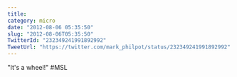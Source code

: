 ```yaml
---
title: 
category: micro
date: "2012-08-06 05:35:50"
slug: "2012-08-06T05:35:50"
TwitterId: "232349241991892992"
TweetUrl: "https://twitter.com/mark_philpot/status/232349241991892992"
---
```


"It's a wheel!" #MSL
